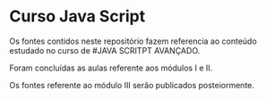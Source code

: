 # Curso Java Script

Os fontes contidos neste repositório fazem referencia ao conteúdo estudado no curso de #JAVA SCRITPT AVANÇADO.

Foram concluídas as aulas referente aos módulos I e II.

Os fontes referente ao módulo III serão publicados posteiormente.



